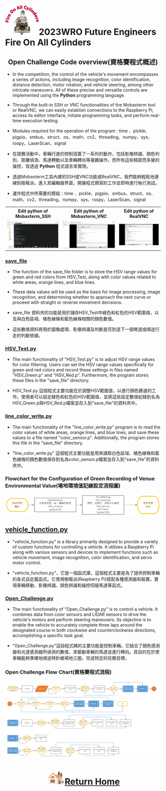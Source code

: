 ![LOGO](../../../other/img/logo.png)2023WRO Future Engineers Fire On All Cylinders  
====
## <div align="center">Open Challenge Code overview(資格賽程式概述)</div> 
- In the competition, the control of the vehicle's movement encompasses a series of actions, including image recognition, color identification, distance detection, motor rotation, and vehicle steering, among other intricate maneuvers. All of these precise and versatile controls are implemented using the __Python__ programming language.
- Through the built-in SSH or VNC functionalities of the Mobaxterm tool or RealVNC, we can easily establish connections to the Raspberry Pi, access its editor interface, initiate programming tasks, and perform real-time execution testing.
- Modules required for the operation of the program : time 、pickle、pigpio、smbus、struct、os、math、cv2、threading、numpy、sys、rospy、LaserScan、signal


- 在競賽活動中，車輛行進的控制涵蓋了一系列的動作，包括影像辨識、顏色判別、距離偵測、馬達轉動以及車輛轉向等複雜操作。而所有這些精密而多變的操控，皆透過 __Python__ 程式語言來實現。
- 透過Mobaxterm工具內建的SSH或VNC功能或RealVNC，我們能夠輕鬆地連線到樹莓派，進入其編輯器界面，開展程式撰寫的工作並即時進行執行測試。
- 運作程式中所需要的模組：time 、pickle、pigpio、smbus、struct、os、math、cv2、threading、numpy、sys、rospy、LaserScan、signal


 <div align="center">
 <table>
 <tr align="center">
 <th> Edit python of  Mobaxterm_SSH  
 </th>
 <th> Edit python of  Mobaxterm_VNC
 </th>
 <th>Edit python of RealVNC
 </th>
 <tr align="center" > 
 <td><img src="../img/Mobaxterm_SSH_python.png" width="300" alt="Mobaxterm_SSH_python"> </td>
 <td><img src="../img/Mobaxterm_VNC_python.png" width="300" alt="Mobaxterm_VNC_python"> </td>
 <td><img src="../img/realVNC_python.png" width="300" alt="realVNC_python"> </td>
 </tr>

 </tr>
 </table>
 </div>

### [save_file](./save_file)
- The function of the save_file folder is to store the HSV range values for green and red colors from HSV_Test, along with color values related to white areas, orange lines, and blue lines.
- These data values will be used as the basis for image processing, image recognition, and determining whether to approach the next curve or proceed with straight or reverse movement decisions.

- save_file 資料夾的功能是用於儲存HSV_Test中綠色和紅色的HSV範圍值，以及與白色區域、橘色線條和藍色線條相關的顏色數值。  
- 這些數值資料將用於圖像處理、影像辨識及判斷是否到逹下一個彎道或順逆行走的判斷依據。

### [HSV_Test.py](./HSV_Test.py)
- The main functionality of "HSV_Test.py" is to adjust HSV range values for color filtering. Users can set the HSV range values specifically for green and red colors and record these settings in files named "HSV_Green.p" and "HSV_Red.p". Furthermore, the program stores these files in the "save_file" directory.

- HSV_Test.py 這個程式主要功能在於調整HSV範圍值，以進行顏色篩選的工作。使用者可以設定綠色和紅色的HSV範圍值，並將這些設定數值紀錄到名為HSV_Green.p與HSV_Red.p檔案並存入到"save_file"的資料夾中。

### [line_color_write.py](./line_color_write.py)
- The main functionality of the "line_color_write.py" program is to read the color values of white areas, orange lines, and blue lines, and save these values to a file named "color_sensor.p". Additionally, the program stores this file in the "save_file" directory.

- "line_color_write.py" 這個程式主要功能是用來讀取白色區域、橘色線條和藍色線條的顏色數值保存到名為color_sensor.p檔案並存入到"save_file"的資料夾中。

### Flowchart for the Configuration of Green Recording of Venue Environmental Value(場地環境值記綠設定流程圖)
 ![場地環境值記綠設定流程圖](../../System_Platform%20_Software/img/setup_recode.png)  

## [vehicle_function.py](./vehicle_function.py)
- "vehicle_function.py" is a library primarily designed to provide a variety of custom functions for controlling a vehicle. It utilizes a Raspberry Pi along with various sensors and devices to implement functions such as vehicle movement, image recognition, color identification, and servo motor control.

- "vehicle_function.py"，它是一個函式庫，這個程式主要是為了提供控制車輛的各式自定義函式。它使用樹莓派(Raspberry Pi)搭配各種感測器和裝置，實現車輛移動、影像辨識、顏色辨識和操控伺服馬達等函式。  

### [Open_Challenge.py](./Open_Challenge.py)
- The main functionality of "Open_Challenge.py" is to control a vehicle. It combines data from color sensors and LIDAR sensors to drive the vehicle's motors and perform steering maneuvers. Its objective is to enable the vehicle to accurately complete three laps around the designated course in both clockwise and counterclockwise directions, accomplishing a specific task goal.

- "Open_Challenge.py"這段程式碼的主要功能是控制車輛。它結合了顏色感測器和光達感測器所偵測的數值，來驅動車輛的馬達並進行轉向。其目的在於使車輛能夠準確地順逆時針繞場地三圈，完成特定的任務目標。

### Open Challenge Flow Chart(資格賽程式流程)

![flowchart_open](../img/flowchart_open.png)


# <div align="center">![HOME](../../../other/img/Home.png)[Return Home](../../../)</div>  
